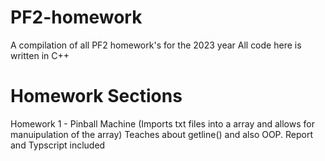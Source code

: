 # PF2-homework
A compilation of all PF2 homework's for the 2023 year
All code here is written in C++
# Homework Sections 
Homework 1 - Pinball Machine (Imports txt files into a array and allows for manuipulation of the array) Teaches about getline() and <fstream> also OOP. Report and Typscript included 
